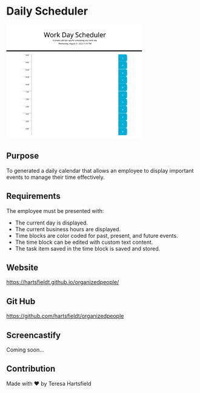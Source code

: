 # Daily Scheduler

<img src="./assets/images/dailyplanner.png" alt="screenshot of the daily planner" height="300px"/>

## Purpose

To generated a daily calendar that allows an employee to display important events to manage their time effectively.

## Requirements

The employee must be presented with:

- The current day is displayed.
- The current business hours are displayed.
- Time blocks are color coded for past, present, and future events.
- The time block can be edited with custom text content.
- The task item saved in the time block is saved and stored.

## Website

https://hartsfieldt.github.io/organizedpeople/

## Git Hub

https://github.com/hartsfieldt/organizedpeople

## Screencastify

Coming soon...

## Contribution

Made with ❤️ by Teresa Hartsfield
